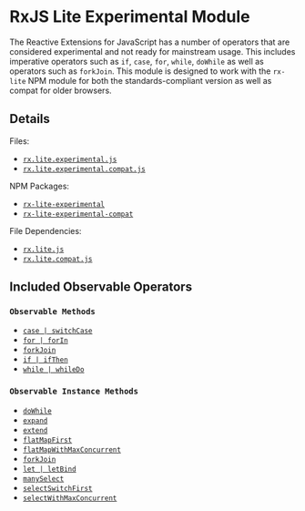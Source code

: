 # RxJS Lite Experimental Module #

The Reactive Extensions for JavaScript has a number of operators that are considered experimental and not ready for mainstream usage.  This includes imperative operators such as `if`, `case`, `for`, `while`, `doWhile` as well as operators such as `forkJoin`. This module is designed to work with the `rx-lite` NPM module for both the standards-compliant version as well as compat for older browsers.

## Details ##

Files:
- [`rx.lite.experimental.js`](https://github.com/Reactive-Extensions/RxJS/blob/master/modules/rx-lite-experimental/rx.lite.experimental.js)
- [`rx.lite.experimental.compat.js`](https://github.com/Reactive-Extensions/RxJS/blob/master/modules/rx-lite-experimental-compat/rx.lite.experimental.compat.js)

NPM Packages:
- [`rx-lite-experimental`](https://www.npmjs.org/package/rx-lite-experimental)
- [`rx-lite-experimental-compat`](https://www.npmjs.org/package/rx-lite-experimental-compat)

File Dependencies:
- [`rx.lite.js`](https://github.com/Reactive-Extensions/RxJS/blob/master/dist/rx.lite.js)
- [`rx.lite.compat.js`](https://github.com/Reactive-Extensions/RxJS/blob/master/dist/rx.lite.compat.js)

## Included Observable Operators ##

### `Observable Methods`
- [`case | switchCase`](../../api/core/operators/case.md)
- [`for | forIn`](../../api/core/operators/for.md)
- [`forkJoin`](../../api/core/operators/forkjoin.md)
- [`if | ifThen`](../../api/core/operators/if.md)
- [`while | whileDo`](../../api/core/operators/while.md)

### `Observable Instance Methods`
- [`doWhile`](/api/core/operators/dowhile.md)
- [`expand`](../../api/core/operators/expand.md)
- [`extend`](../../api/core/operators/manyselect.md)
- [`flatMapFirst`](../../api/core/operators/flatmapfirst.md)
- [`flatMapWithMaxConcurrent`](../../api/core/flatmapwithmaxconcurrent.md)
- [`forkJoin`](../../api/core/operators/forkjoinproto.md)
- [`let | letBind`](../../api/core/operators/let.md)
- [`manySelect`](../../api/core/operators/manyselect.md)
- [`selectSwitchFirst`](../../api/core/operators/flatmapfirst.md)
- [`selectWithMaxConcurrent`](../../api/core/operators/flatmapwithmaxconcurrent.md)
